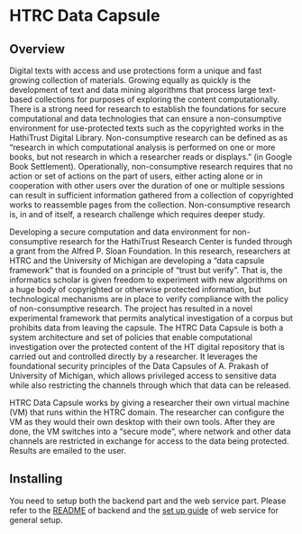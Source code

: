 HTRC Data Capsule
================================

Overview
--------
Digital texts with access and use protections form a unique and fast growing collection of materials. Growing equally as quickly is the development of text and data mining algorithms that process large text-based collections for purposes of exploring the content computationally. There is a strong need for research to establish the foundations for secure computational and data technologies that can ensure a non-consumptive environment for use-protected texts such as the copyrighted works in the HathiTrust Digital Library. Non-consumptive research can be defined as as “research in which computational analysis is performed on one or more books, but not research in which a researcher reads or displays.” (in Google Book Settlement). Operationally, non-consumptive research requires that no action or set of actions on the part of users, either acting alone or in cooperation with other users over the duration of one or multiple sessions can result in sufficient information gathered from a collection of copyrighted works to reassemble pages from the collection. Non-consumptive research is, in and of itself, a research challenge which requires deeper study.

Developing a secure computation and data environment for non-consumptive research for the HathiTrust Research Center is funded through a grant from the Alfred P. Sloan Foundation. In this research, researchers at HTRC and the University of Michigan are developing a “data capsule framework” that is founded on a principle of “trust but verify”. That is, the informatics scholar is given freedom to experiment with new algorithms on a huge body of copyrighted or otherwise protected information, but technological mechanisms are in place to verify compliance with the policy of non-consumptive research. 
The project has resulted in a novel experimental framework that permits analytical investigation of a corpus but prohibits data from leaving the capsule.  The HTRC Data Capsule is both a system architecture and set of policies that enable computational investigation over the protected content of the HT digital repository that is carried out and controlled directly by a researcher. It leverages the foundational security principles of the Data Capsules of A. Prakash of University of Michigan, which allows privileged access to sensitive data while also restricting the channels through which that data can be released. 

HTRC Data Capsule works by giving a researcher their own virtual machine (VM) that runs within the HTRC domain.  The researcher can configure the VM as they would their own desktop with their own tools.  After they are done, the VM switches into a “secure mode”, where network and other data channels are restricted in exchange for access to the data being protected. Results are emailed to the user.

Installing
----------
You need to setup both the backend part and the web service part. Please refer to the [README] of backend and the [set up guide] of web service for general setup. 

[README]:https://github.com/htrc/HTRC-Data-Capsules/blob/master/backend/README
[set up guide]:https://github.com/htrc/HTRC-Data-Capsules/raw/master/webservice/Readme.pdf




